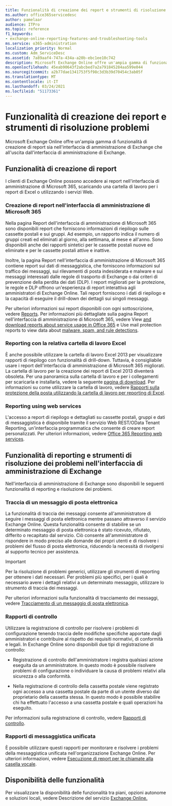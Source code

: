 ```yaml
---
title: Funzionalità di creazione dei report e strumenti di risoluzione problemi
ms.author: office365servicedesc
author: pamelaar
audience: ITPro
ms.topic: reference
f1_keywords:
- exchange-online-reporting-features-and-troubleshooting-tools
ms.service: o365-administration
localization_priority: Normal
ms.custom: Adm_ServiceDesc
ms.assetid: 7a89aaf4-747a-434a-a20b-ebc1ee10c742
description: Microsoft Exchange Online offre un'ampia gamma di funzionalità di creazione di report sia nell'interfaccia di amministrazione di Exchange che all'uscita dall'interfaccia di amministrazione di Exchange.
ms.openlocfilehash: 45eab90643f2abcbed7a2a791845284aa599e044
ms.sourcegitcommit: a2b77dae1341753f5f98c3d3b39d70454c3ab05f
ms.translationtype: MT
ms.contentlocale: it-IT
ms.lasthandoff: 03/24/2021
ms.locfileid: "51173361"
---
```

# <a name="reporting-features-and-troubleshooting-tools"></a>Funzionalità di creazione dei report e strumenti di risoluzione problemi

Microsoft Exchange Online offre un'ampia gamma di funzionalità di creazione di report sia nell'interfaccia di amministrazione di Exchange che all'uscita dall'interfaccia di amministrazione di Exchange.
  
## <a name="reporting-features"></a>Funzionalità di creazione di report

I clienti di Exchange Online possono accedere ai report nell'interfaccia di amministrazione di Microsoft 365, scaricando una cartella di lavoro per i report di Excel o utilizzando i servizi Web.
  
### <a name="reporting-in-the-microsoft-365-admin-center"></a>Creazione di report nell'interfaccia di amministrazione di Microsoft 365

Nella pagina Report dell'interfaccia di amministrazione di Microsoft 365 sono disponibili report che forniscono informazioni di riepilogo sulle cassette postali e sui gruppi. Ad esempio, un rapporto indica il numero di gruppi creati ed eliminati al giorno, alla settimana, al mese e all'anno. Sono disponibili anche dei rapporti sintetici per le cassette postali nuove ed eliminate e per le cassette postali attive e inattive. 
  
Inoltre, la pagina Report nell'interfaccia di amministrazione di Microsoft 365 contiene report sui dati di messaggistica, che forniscono informazioni sul traffico dei messaggi, sui rilevamenti di posta indesiderata e malware e sui messaggi interessati dalle regole di trasporto di Exchange o dai criteri di prevenzione della perdita dei dati (DLP). I report migliorati per la protezione, le regole e DLP offrono un'esperienza di report interattiva agli amministratori di Exchange Online. Tali report forniscono i dati di riepilogo e la capacità di eseguire il drill-down dei dettagli sui singoli messaggi.
  
Per ulteriori informazioni sui report disponibili con ogni sottoscrizione, vedere [Reports](../office-365-platform-service-description/reports.md). Per informazioni più dettagliate sulla pagina Report nell'interfaccia di amministrazione di Microsoft 365, vedere View [and download reports about service usage in Office 365](/microsoft-365/admin/activity-reports/activity-reports) e Use mail protection reports to view data about [malware, spam, and rule detections](/exchange/monitoring/use-mail-protection-reports).
  
### <a name="reporting-using-the-excel-reporting-workbook"></a>Reporting con la relativa cartella di lavoro Excel

È anche possibile utilizzare la cartella di lavoro Excel 2013 per visualizzare rapporti di riepilogo con funzionalità di drill-down. Tuttavia, è consigliabile usare i report dell'interfaccia di amministrazione di Microsoft 365 migliorati. La cartella di lavoro per la creazione dei report di Excel 2013 diventerà obsoleta. Per una panoramica sulla cartella di lavoro e per i collegamenti per scaricarla e installarla, vedere la seguente [pagina di download](https://go.microsoft.com/fwlink/p/?LinkId=271776). Per informazioni su come utilizzare la cartella di lavoro, vedere [Rapporti sulla protezione della posta utilizzando la cartella di lavoro per reporting di Excel](/previous-versions/exchange-server/exchange-150/jj945734(v=exchg.150)). 
  
### <a name="reporting-using-web-services"></a>Reporting using web services

L'accesso a report di riepilogo e dettagliati su cassette postali, gruppi e dati di messaggistica è disponibile tramite il servizio Web REST/OData Tenant Reporting, un'interfaccia programmatica che consente di creare report personalizzati. Per ulteriori informazioni, vedere [Office 365 Reporting web services](/previous-versions/office/developer/o365-enterprise-developers/jj984325(v=office.15)).
  
## <a name="reporting-features-and-troubleshooting-tools-in-the-eac"></a>Funzionalità di reporting e strumenti di risoluzione dei problemi nell'interfaccia di amministrazione di Exchange

Nell'interfaccia di amministrazione di Exchange sono disponibili le seguenti funzionalità di reporting e risoluzione dei problemi.
  
### <a name="trace-an-email-message"></a>Traccia di un messaggio di posta elettronica

La funzionalità di traccia dei messaggi consente all'amministratore di seguire i messaggi di posta elettronica mentre passano attraverso il servizio Exchange Online. Questa funzionalità consente di stabilire se un determinato messaggio di posta elettronica è stato ricevuto, rifiutato, differito o recapitato dal servizio. Ciò consente all'amministratore di rispondere in modo preciso alle domande dei propri utenti e di risolvere i problemi del flusso di posta elettronica, riducendo la necessità di rivolgersi al supporto tecnico per assistenza.
  
> [!IMPORTANT]
> Per la risoluzione di problemi generici, utilizzare gli strumenti di reporting per ottenere i dati necessari. Per problemi più specifici, per i quali è necessario avere i dettagli relativi a un determinato messaggio, utilizzare lo strumento di traccia dei messaggi. 
  
Per ulteriori informazioni sulla funzionalità di tracciamento dei messaggi, vedere [Tracciamento di un messaggio di posta elettronica](/exchange/monitoring/trace-an-email-message/trace-an-email-message).
  
### <a name="auditing-reports"></a>Rapporti di controllo

Utilizzare la registrazione di controllo per risolvere i problemi di configurazione tenendo traccia delle modifiche specifiche apportate dagli amministratori e contribuire al rispetto dei requisiti normativi, di conformità e legali. In Exchange Online sono disponibili due tipi di registrazione di controllo:
  
- Registrazione di controllo dell'amministratore i registra qualsiasi azione eseguita da un amministratore. In questo modo è possibile risolvere problemi di configurazione o individuare la causa di problemi relativi alla sicurezza o alla conformità. 
    
- Nella registrazione di controllo della cassetta postale viene registrato ogni accesso a una cassetta postale da parte di un utente diverso dal proprietario della cassetta stessa. In questo modo è possibile stabilire chi ha effettuato l'accesso a una cassetta postale e quali operazioni ha eseguito. 
    
Per informazioni sulla registrazione di controllo, vedere [Rapporti di controllo](/exchange/security-and-compliance/exchange-auditing-reports/exchange-auditing-reports).
  
### <a name="unified-messaging-reports"></a>Rapporti di messaggistica unificata

È possibile utilizzare questi rapporti per monitorare e risolvere i problemi della messaggistica unificata nell'organizzazione Exchange Online. Per ulteriori informazioni, vedere [Esecuzione di report per le chiamate alla casella vocale](/exchange/voice-mail-unified-messaging/run-voice-mail-call-reports/run-voice-mail-call-reports).
  
## <a name="feature-availability"></a>Disponibilità delle funzionalità

Per visualizzare la disponibilità delle funzionalità tra piani, opzioni autonome e soluzioni locali, vedere Descrizione del servizio [Exchange Online.](exchange-online-service-description.md)
